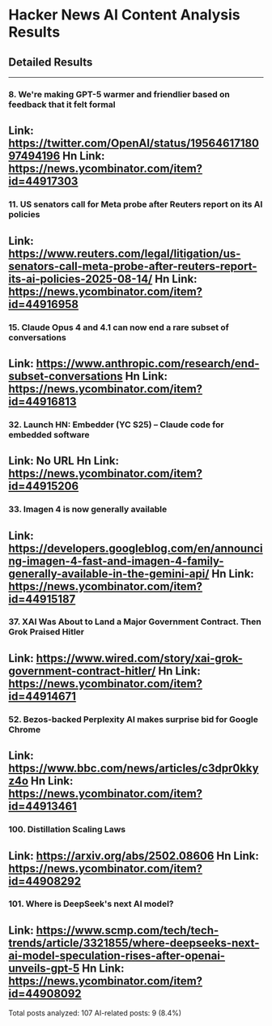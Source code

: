 # Hacker News AI Content Analysis Results

## Detailed Results

------
### 8. We're making GPT-5 warmer and friendlier based on feedback that it felt formal
Link: https://twitter.com/OpenAI/status/1956461718097494196
Hn Link: https://news.ycombinator.com/item?id=44917303
------
### 11. US senators call for Meta probe after Reuters report on its AI policies
Link: https://www.reuters.com/legal/litigation/us-senators-call-meta-probe-after-reuters-report-its-ai-policies-2025-08-14/
Hn Link: https://news.ycombinator.com/item?id=44916958
------
### 15. Claude Opus 4 and 4.1 can now end a rare subset of conversations
Link: https://www.anthropic.com/research/end-subset-conversations
Hn Link: https://news.ycombinator.com/item?id=44916813
------
### 32. Launch HN: Embedder (YC S25) – Claude code for embedded software
Link: No URL
Hn Link: https://news.ycombinator.com/item?id=44915206
------
### 33. Imagen 4 is now generally available
Link: https://developers.googleblog.com/en/announcing-imagen-4-fast-and-imagen-4-family-generally-available-in-the-gemini-api/
Hn Link: https://news.ycombinator.com/item?id=44915187
------
### 37. XAI Was About to Land a Major Government Contract. Then Grok Praised Hitler
Link: https://www.wired.com/story/xai-grok-government-contract-hitler/
Hn Link: https://news.ycombinator.com/item?id=44914671
------
### 52. Bezos-backed Perplexity AI makes surprise bid for Google Chrome
Link: https://www.bbc.com/news/articles/c3dpr0kkyz4o
Hn Link: https://news.ycombinator.com/item?id=44913461
------
### 100. Distillation Scaling Laws
Link: https://arxiv.org/abs/2502.08606
Hn Link: https://news.ycombinator.com/item?id=44908292
------
### 101. Where is DeepSeek's next AI model?
Link: https://www.scmp.com/tech/tech-trends/article/3321855/where-deepseeks-next-ai-model-speculation-rises-after-openai-unveils-gpt-5
Hn Link: https://news.ycombinator.com/item?id=44908092
------
Total posts analyzed: 107
AI-related posts: 9 (8.4%)

